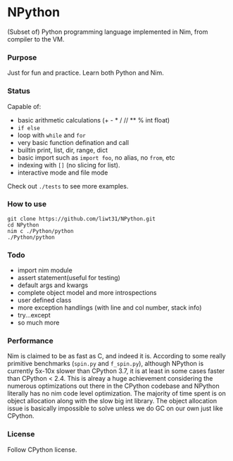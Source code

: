 # NPython

(Subset of) Python programming language implemented in Nim, from compiler to the VM.

### Purpose
Just for fun and practice. Learn both Python and Nim.


### Status
Capable of:
* basic arithmetic calculations (+ - * / // ** % int float)
* `if else`
* loop with `while` and `for`
* very basic function defination and call
* builtin print, list, dir, range, dict
* basic import such as `import foo`, no alias, no `from`, etc
* indexing with `[]` (no slicing for list).
* interactive mode and file mode

Check out `./tests` to see more examples.


### How to use
```
git clone https://github.com/liwt31/NPython.git
cd NPython
nim c ./Python/python
./Python/python
```

### Todo
* import nim module
* assert statement(useful for testing)
* default args and kwargs
* complete object model and more introspections
* user defined class
* more exception handlings (with line and col number, stack info)
* try...except
* so much more

### Performance
Nim is claimed to be as fast as C, and indeed it is. According to some really primitive benchmarks (`spin.py` and `f_spin.py`), although NPython is currently 5x-10x slower than CPython 3.7, it is at least in some cases faster than CPython < 2.4. This is alreay a huge achievement considering the numerous optimizations out there in the CPython codebase and NPython literally has no nim code level optimization.
The majority of time spent is on object allocation along with the slow big int library. The object allocation issue is basically impossible to solve
unless we do GC on our own just like CPython. 


### License
Follow CPython license.
